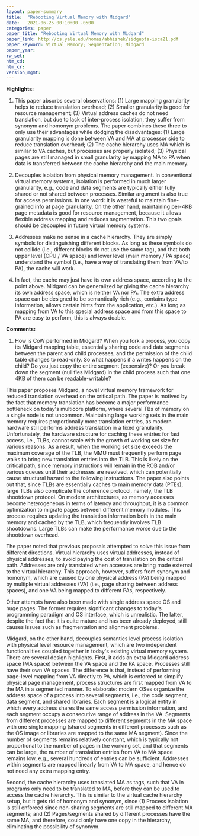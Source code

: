 ```yaml
---
layout: paper-summary
title:  "Rebooting Virtual Memory with Midgard"
date:   2021-06-25 00:10:00 -0500
categories: paper
paper_title: "Rebooting Virtual Memory with Midgard"
paper_link: http://cs.yale.edu/homes/abhishek/sidgupta-isca21.pdf
paper_keyword: Virtual Memory; Segmentation; Midgard
paper_year: 
rw_set:
htm_cd:
htm_cr:
version_mgmt:
---
```


**Highlights:**

1. This paper absorbs several observations: (1) Large mapping granularity helps to reduce translation overhead;
   (2) Smaller granularity is good for resource management; (3) Virtual address caches do not need translation,
   but due to lack of inter-process isolation, they suffer from synonym and homonym problems.
   The paper combines these three to only use their advantages while dodging the disadvantages: (1) Large granularity
   mapping is done between VA and MA at processor side to reduce translation overhead; (2) The cache hierarchy uses
   MA which is similar to VA caches, but processes are properly isolated; 
   (3) Physical pages are still managed in small granularity by mapping MA to PA when data is transferred between the
   cache hierarchy and the main memory.

2. Decouples isolation from physical memory management. In conventional virtual memory systems, isolation is performed
   in much larger granularity, e.g., code and data segments are typically either fully shared or not shared between 
   processes. Similar argument is also true for access permissions. In one word: It is wasteful to maintain fine-grained
   info at page granularity.
   On the other hand, maintaining per-4KB page metadata is good for resource management, because it allows flexible 
   address mapping and reduces segmentation.
   This two goals should be decoupled in future virtual memory systems.

3. Addresses make no sense in a cache hierarchy. They are simply symbols for distinguishing different blocks.
   As long as these symbols do not collide (i.e., different blocks do not use the same tag), and that both upper
   level (CPU / VA space) and lower level (main memory / PA space) understand the symbol (i.e., have a way of 
   translating them from VA/to PA), the cache will work.
   
4. In fact, the cache may just have its own address space, according to the point above. 
   Midgard can be generalized by giving the cache hierarchy its own address space, which is neither VA nor PA.
   The extra address space can be designed to be semantically rich (e.g., contains type information, allows certain
   hints from the application, etc.). As long as mapping from VA to this special address space and from this
   space to PA are easy to perform, this is always doable.

**Comments:**

1. How is CoW performed in Midgard? When you fork a process, you copy its Midgard mapping table, essentially
   sharing code and data segments between the parent and child processes, and the permission of the child table
   changes to read-only.
   So what happens if a writes happens on the child?
   Do you just copy the entire segment (expensive)? Or you break down the segment (nullifies Midgard) in the
   child process such that one 4KB of them can be readable-writable?



This paper proposes Midgard, a novel virtual memory framework for reduced translation overhead on the critical path.
The paper is motived by the fact that memory translation has become a major performance bottleneck on today's multicore
platform, where several TBs of memory on a single node is not uncommon.
Maintaining large working sets in the main memory requires proportionally more translation entries, as modern hardware 
still performs address translation in a fixed granularity.
Unfortunately, the hardware structure for caching these entries for fast access, i.e., TLBs, cannot scale with the 
growth of working set size for various reasons. As a result, when the working set size exceeds the maximum coverage 
of the TLB, the MMU must frequently perform page walks to bring new translation entries into the TLB.
This is likely on the critical path, since memory instructions will remain in the ROB and/or various queues until
their addresses are resolved, which can potentially cause structural hazard to the following instructions. 
The paper also points out that, since TLBs are essentially caches to main memory data (PTEs), large TLBs also complicate
the coherence protocol, namely, the TLB shootdown protocol.
On modern architectures, as memory accesses become heterogeneous in terms of latency and throughput, 
it is a common optimization to migrate pages between different memory modules. This process requires updating the 
translation information both in the main memory and cached by the TLB, which frequently involves TLB shootdowns.
Large TLBs can make the performance worse due to the shootdown overhead.

The paper noted that previous proposals attempted to solve this issue from different directions. 
Virtual hierarchy uses virtual addresses, instead of physical addresses, to avoid paying the cost of translation
on the critical path. Addresses are only translated when accesses are bring made external to the virtual hierarchy.
This approach, however, suffers from synonym and homonym, which are caused by one physical address (PA) being mapped
by multiple virtual addresses (VA) (i.e., page sharing between address spaces), and one VA being mapped to different 
PAs, respectively.

Other attempts have also been made with single address space OS and huge pages. The former requires significant
changes to today's programming paradigm and OS interface, which is unrealistic. The latter, despite the fact that
it is quite mature and has been already deployed, still causes issues such as fragmentation and alignment problems.

Midgard, on the other hand, decouples semantics level process isolation with physical level resource management,
which are two independent functionalities coupled together in today's existing virtual memory system. 
There are several design highlights.
First, it adds an extra Midgard address space (MA space) between the VA space and the PA space.
Processes still have their own VA spaces. The difference is that, instead of performing page-level mapping from VA
directly to PA, which is enforced to simplify physical page management, process structures are first mapped from VA
to the MA in a segmented manner. To elaborate: modern OSes organize the address space of a process into several 
segments, i.e., the code segment, data segment, and shared libraries. Each segment is a logical entity in which every
address shares the same access permission information, and each segment occupy a consecutive range of address in the VA.
Segments from different processes are mapped to different segments in the MA space with one single mapping 
(shared segments in different processes such as the OS image or libraries are mapped to the same MA segment).
Since the number of segments remains relatively constant, which is typically not proportional to the number of pages in 
the working set, and that segments can be large, the number of translation entries from VA to MA space remains low,
e.g., several hundreds of entries can be sufficient.
Addresses within segments are mapped linearly from VA to MA space, and hence do not need any extra mapping entry.

Second, the cache hierarchy uses translated MA as tags, such that VA in programs only need to be 
translated to MA, before they can be used to access the cache hierarchy. This is similar to the virtual cache hierarchy
setup, but it gets rid of homonym and synonym, since (1) Process isolation is still enforced since non-sharing segments
are still mapped to different MA segments; and (2) Pages/segments shared by different processes have the same MA,
and therefore, could only have one copy in the hierarchy, eliminating the possibility of synonym.
